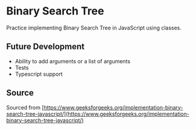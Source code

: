 # Binary Search Tree  
Practice implementing Binary Search Tree in JavaScript using classes.

## Future Development  
* Ability to add arguments or a list of arguments  
* Tests  
* Typescript support

## Source
Sourced from [https://www.geeksforgeeks.org/implementation-binary-search-tree-javascript/](https://www.geeksforgeeks.org/implementation-binary-search-tree-javascript/)